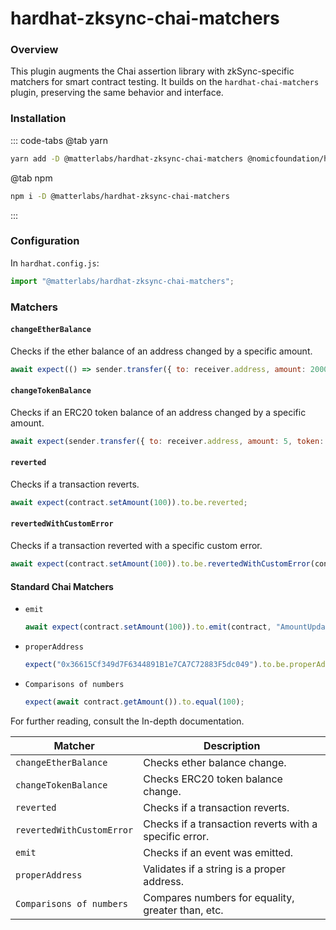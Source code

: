 # hardhat-zksync-chai-matchers

### Overview

This plugin augments the Chai assertion library with zkSync-specific matchers for smart contract testing. It builds on the `hardhat-chai-matchers` plugin, preserving the same behavior and interface.

### Installation

::: code-tabs
@tab yarn

```bash
yarn add -D @matterlabs/hardhat-zksync-chai-matchers @nomicfoundation/hardhat-chai-matchers chai @nomiclabs/hardhat-ethers ethers
```

@tab npm

```bash
npm i -D @matterlabs/hardhat-zksync-chai-matchers
```

:::

### Configuration

In `hardhat.config.js`:

```javascript
import "@matterlabs/hardhat-zksync-chai-matchers";
```

### Matchers

#### `changeEtherBalance`

Checks if the ether balance of an address changed by a specific amount.

```javascript
await expect(() => sender.transfer({ to: receiver.address, amount: 2000 })).to.changeEtherBalance(sender.address, BigInt("-2000"));
```

#### `changeTokenBalance`

Checks if an ERC20 token balance of an address changed by a specific amount.

```javascript
await expect(sender.transfer({ to: receiver.address, amount: 5, token: token.address })).to.changeTokenBalance(token, sender, -5);
```

#### `reverted`

Checks if a transaction reverts.

```javascript
await expect(contract.setAmount(100)).to.be.reverted;
```

#### `revertedWithCustomError`

Checks if a transaction reverted with a specific custom error.

```javascript
await expect(contract.setAmount(100)).to.be.revertedWithCustomError(contract, "InvalidAmount");
```

#### Standard Chai Matchers

- `emit`

  ```javascript
  await expect(contract.setAmount(100)).to.emit(contract, "AmountUpdated");
  ```

- `properAddress`

  ```javascript
  expect("0x36615Cf349d7F6344891B1e7CA7C72883F5dc049").to.be.properAddress;
  ```

- `Comparisons of numbers`

  ```javascript
  expect(await contract.getAmount()).to.equal(100);
  ```

For further reading, consult the In-depth documentation.

| Matcher                   | Description                                            |
| ------------------------- | ------------------------------------------------------ |
| `changeEtherBalance`      | Checks ether balance change.                           |
| `changeTokenBalance`      | Checks ERC20 token balance change.                     |
| `reverted`                | Checks if a transaction reverts.                       |
| `revertedWithCustomError` | Checks if a transaction reverts with a specific error. |
| `emit`                    | Checks if an event was emitted.                        |
| `properAddress`           | Validates if a string is a proper address.             |
| `Comparisons of numbers`  | Compares numbers for equality, greater than, etc.      |
